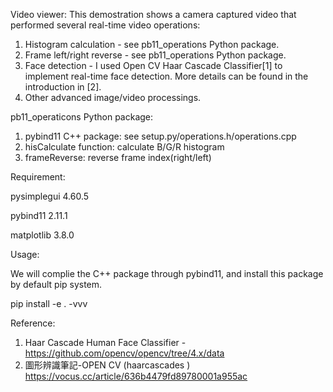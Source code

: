 Video viewer:
This demostration shows a camera captured video that performed several real-time video operations:
1. Histogram calculation - see pb11_operations Python package.
2. Frame left/right reverse - see pb11_operations Python package.
3. Face detection - I used Open CV Haar Cascade Classifier[1] to implement real-time face detection. More details can be found in the introduction in [2].
4. Other advanced image/video processings.

pb11_operaticons Python package:
1. pybind11 C++ package: see setup.py/operations.h/operations.cpp 
2. hisCalculate function: calculate B/G/R histogram
3. frameReverse: reverse frame index(right/left)

Requirement:

pysimplegui               4.60.5

pybind11                  2.11.1

matplotlib                3.8.0

Usage:

We will complie the C++ package through pybind11, and install this package by default pip system.

pip install -e . -vvv 

Reference:
1. Haar Cascade Human Face Classifier - https://github.com/opencv/opencv/tree/4.x/data
2. 圖形辨識筆記-OPEN CV (haarcascades ) https://vocus.cc/article/636b4479fd89780001a955ac
